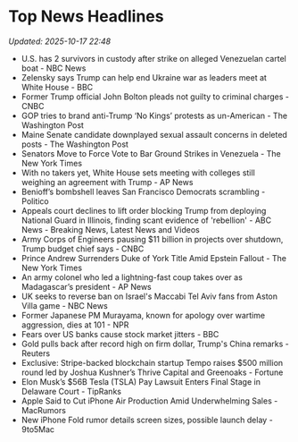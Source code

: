 # Top News Headlines

_Updated: 2025-10-17 22:48_

- U.S. has 2 survivors in custody after strike on alleged Venezuelan cartel boat - NBC News
- Zelensky says Trump can help end Ukraine war as leaders meet at White House - BBC
- Former Trump official John Bolton pleads not guilty to criminal charges - CNBC
- GOP tries to brand anti-Trump ‘No Kings’ protests as un-American - The Washington Post
- Maine Senate candidate downplayed sexual assault concerns in deleted posts - The Washington Post
- Senators Move to Force Vote to Bar Ground Strikes in Venezuela - The New York Times
- With no takers yet, White House sets meeting with colleges still weighing an agreement with Trump - AP News
- Benioff’s bombshell leaves San Francisco Democrats scrambling - Politico
- Appeals court declines to lift order blocking Trump from deploying National Guard in Illinois, finding scant evidence of 'rebellion' - ABC News - Breaking News, Latest News and Videos
- Army Corps of Engineers pausing $11 billion in projects over shutdown, Trump budget chief says - CNBC
- Prince Andrew Surrenders Duke of York Title Amid Epstein Fallout - The New York Times
- An army colonel who led a lightning-fast coup takes over as Madagascar’s president - AP News
- UK seeks to reverse ban on Israel's Maccabi Tel Aviv fans from Aston Villa game - NBC News
- Former Japanese PM Murayama, known for apology over wartime aggression, dies at 101 - NPR
- Fears over US banks cause stock market jitters - BBC
- Gold pulls back after record high on firm dollar, Trump's China remarks - Reuters
- Exclusive: Stripe-backed blockchain startup Tempo raises $500 million round led by Joshua Kushner’s Thrive Capital and Greenoaks - Fortune
- Elon Musk’s $56B Tesla (TSLA) Pay Lawsuit Enters Final Stage in Delaware Court - TipRanks
- Apple Said to Cut iPhone Air Production Amid Underwhelming Sales - MacRumors
- New iPhone Fold rumor details screen sizes, possible launch delay - 9to5Mac
